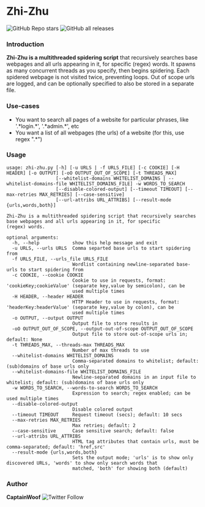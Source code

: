 # Zhi-Zhu
![GitHub Repo stars](https://img.shields.io/github/stars/captain-woof/zhi-zhu?style=for-the-badge) ![GitHub all releases](https://img.shields.io/github/downloads/captain-woof/zhi-zhu/total?style=for-the-badge)

### Introduction

**Zhi-Zhu is a multithreaded spidering script** that recursively searches base webpages and all urls appearing in it, for specific (regex) words. It spawns as many concurrent threads as you specify, then begins spidering. Each spidered webpage is not visited twice, preventing loops. Out of scope urls are logged, and can be optionally specified to also be stored in a separate file.

### Use-cases

- You want to search all pages of a website for particular phrases, like '.\*login.\*', '.\*admin.\*', etc
- You want a list of all webpages (the urls) of a website (for this, use regex ".*")

### Usage
```
usage: zhi-zhu.py [-h] [-u URLS | -f URLS_FILE] [-c COOKIE] [-H HEADER] [-o OUTPUT] [-oO OUTPUT_OUT_OF_SCOPE] [-t THREADS_MAX]
                  [--whitelist-domains WHITELIST_DOMAINS | --whitelist-domains-file WHITELIST_DOMAINS_FILE] -w WORDS_TO_SEARCH
                  [--disable-colored-output] [--timeout TIMEOUT] [--max-retries MAX_RETRIES] [--case-sensitive]
                  [--url-attribs URL_ATTRIBS] [--result-mode {urls,words,both}]

Zhi-Zhu is a multithreaded spidering script that recursively searches base webpages and all urls appearing in it, for specific
(regex) words.

optional arguments:
  -h, --help            show this help message and exit
  -u URLS, --urls URLS  Comma separted base urls to start spidering from
  -f URLS_FILE, --urls_file URLS_FILE
                        Wordlist containing newline-separated base-urls to start spidering from
  -c COOKIE, --cookie COOKIE
                        Cookie to use in requests, format: 'cookieKey;cookieValue' (separate key,value by semicolon), can be
                        used multiple times
  -H HEADER, --header HEADER
                        HTTP Header to use in requests, format: 'headerKey:headerValue' (separate key,value by colon), can be
                        used multiple times
  -o OUTPUT, --output OUTPUT
                        Output file to store results in
  -oO OUTPUT_OUT_OF_SCOPE, --output-out-of-scope OUTPUT_OUT_OF_SCOPE
                        Output file to store out-of-scope urls in; default: None
  -t THREADS_MAX, --threads-max THREADS_MAX
                        Number of max threads to use
  --whitelist-domains WHITELIST_DOMAINS
                        Comma-separated domains to whitelist; default: (sub)domains of base urls only
  --whitelist-domains-file WHITELIST_DOMAINS_FILE
                        Newline-separated domains in an input file to whitelist; default: (sub)domains of base urls only
  -w WORDS_TO_SEARCH, --words-to-search WORDS_TO_SEARCH
                        Expression to search; regex enabled; can be used multiple times
  --disable-colored-output
                        Disable colored output
  --timeout TIMEOUT     Request timeout (secs); default: 10 secs
  --max-retries MAX_RETRIES
                        Max retries; default: 2
  --case-sensitive      Case sensitive search; default: false
  --url-attribs URL_ATTRIBS
                        HTML tag attributes that contain urls, must be comma-separated; default: 'href,src'
  --result-mode {urls,words,both}
                        Sets the output mode; 'urls' is to show only discovered URLs, 'words' to show only search words that
                        matched, 'both' for showing both (default)
```


### Author

**CaptainWoof**
![Twitter Follow](https://img.shields.io/twitter/follow/realCaptainWoof?style=social)